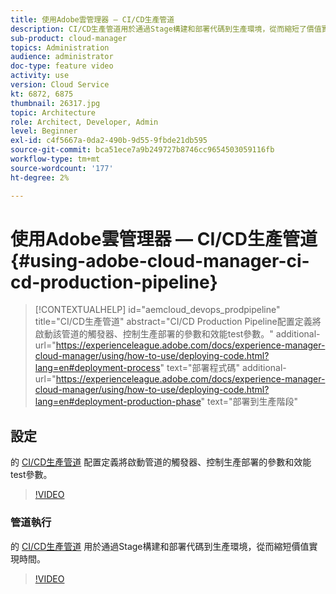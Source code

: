 ```yaml
---
title: 使用Adobe雲管理器 — CI/CD生產管道
description: CI/CD生產管道用於通過Stage構建和部署代碼到生產環境，從而縮短了價值實現時間。 CI/CD Production Pipeline配置定義將啟動該管道的觸發器、控制生產部署的參數和效能test參數。
sub-product: cloud-manager
topics: Administration
audience: administrator
doc-type: feature video
activity: use
version: Cloud Service
kt: 6872, 6875
thumbnail: 26317.jpg
topic: Architecture
role: Architect, Developer, Admin
level: Beginner
exl-id: c4f5667a-0da2-490b-9d55-9fbde21db595
source-git-commit: bca51ece7a9b249727b8746cc9654503059116fb
workflow-type: tm+mt
source-wordcount: '177'
ht-degree: 2%

---
```


# 使用Adobe雲管理器 — CI/CD生產管道 {#using-adobe-cloud-manager-ci-cd-production-pipeline}

>[!CONTEXTUALHELP]
>id="aemcloud_devops_prodpipeline"
>title="CI/CD生產管道"
>abstract="CI/CD Production Pipeline配置定義將啟動該管道的觸發器、控制生產部署的參數和效能test參數。"
>additional-url="https://experienceleague.adobe.com/docs/experience-manager-cloud-manager/using/how-to-use/deploying-code.html?lang=en#deployment-process" text="部署程式碼"
>additional-url="https://experienceleague.adobe.com/docs/experience-manager-cloud-manager/using/how-to-use/deploying-code.html?lang=en#deployment-production-phase" text="部署到生產階段"

## 設定

的 [CI/CD生產管道](https://experienceleague.adobe.com/docs/experience-manager-cloud-manager/using/how-to-use/configuring-pipeline.html) 配置定義將啟動管道的觸發器、控制生產部署的參數和效能test參數。

>[!VIDEO](https://video.tv.adobe.com/v/26314/?quality=12&learn=on)

### 管道執行

的 [CI/CD生產管道](https://experienceleague.adobe.com/docs/experience-manager-cloud-manager/using/how-to-use/deploying-code.html) 用於通過Stage構建和部署代碼到生產環境，從而縮短價值實現時間。

>[!VIDEO](https://video.tv.adobe.com/v/26317/?quality=12&learn=on)
